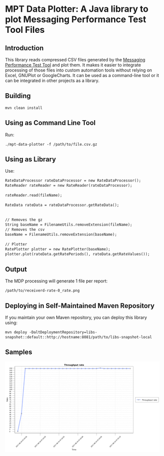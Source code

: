 MPT Data Plotter: A Java library to plot Messaging Performance Test Tool Files
============


Introduction
----

This library reads compressed CSV files generated by the [Messaging Performance Test Tool](https://github.com/orpiske/msg-perf-tool/) and plot them. It makes it
easier to integrate processing of those files into custom automation tools without relying on Excel, GNUPlot or
GoogleCharts.
It can be used as a command-line tool or it can be integrated in other projects as a library.


Building
----

```
mvn clean install
```



Using as Command Line Tool
----

Run:

```
./mpt-data-plotter -f /path/to/file.csv.gz
```

Using as Library
----

Use:

```
RateDataProcessor rateDataProcessor = new RateDataProcessor();
RateReader rateReader = new RateReader(rateDataProcessor);

rateReader.read(fileName);

RateData rateData = rateDataProcessor.getRateData();


// Removes the gz
String baseName = FilenameUtils.removeExtension(fileName);
// Removes the csv
baseName = FilenameUtils.removeExtension(baseName);

// Plotter
RatePlotter plotter = new RatePlotter(baseName);
plotter.plot(rateData.getRatePeriods(), rateData.getRateValues());
```

Output
----

The MDP processing will generate 1 file per report: 

```
/path/to/receiverd-rate-0_rate.png
```

Deploying in Self-Maintained Maven Repository
----

If you maintain your own Maven repository, you can deploy this library using:

```
mvn deploy -DaltDeploymentRepository=libs-snapshot::default::http://hostname:8081/path/to/libs-snapshot-local
```

Samples
----
![Rate](doc/senderd-rate_rate.png)